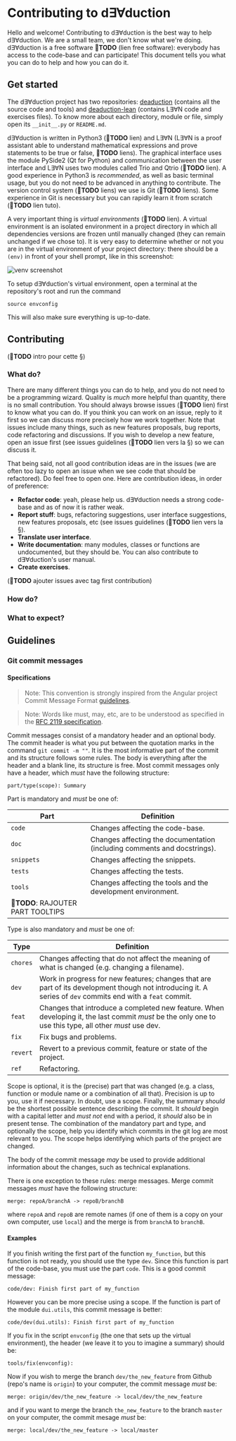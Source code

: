 # Contributing to d∃∀duction

Hello and welcome! Contributing to d∃∀duction is the best way to help
d∃∀duction. We are a small team, we don't know what we're doing. d∃∀duction is
a free software  &#x1F534;**TODO** (lien free software): everybody has access
to the code-base and can participate! This document tells you what you can do
to help and how you can do it.

## Get started

The d∃∀duction project has two repositories:
[deaduction](https://github.com/dEAduction/dEAduction) (contains all the source
code and tools) and
[deaduction-lean](https://github.com/dEAduction/dEAduction-lean) (contains L∃∀N
code and exercises files). To know more about each directory, module or file,
simply open its `__init__.py` or `README.md`.

d∃∀duction is written in Python3 (&#x1F534;**TODO** lien) and L∃∀N (L∃∀N is a
proof assistant able to understand mathematical expressions and prove
statements to be true or false, &#x1F534;**TODO** liens). The graphical
interface uses the module PySide2 (Qt for Python) and communication between the
user interface and L∃∀N uses two modules called Trio and Qtrio
(&#x1F534;**TODO** lien). A good experience in Python3 is *recommended*, as
well as basic terminal usage, but you do not need to be advanced in anything to
contribute. The version control system (&#x1F534;**TODO** liens) we use is Git
(&#x1F534;**TODO** liens). Some experience in Git is necessary but you can
rapidly learn it from scratch (&#x1F534;**TODO** lien tuto).

A very important thing is *virtual environments* (&#x1F534;**TODO** lien). A
virtual environment is an isolated environment in a project directory in which
all dependencies versions are frozen until manually changed (they can remain
unchanged if we chose to). It is very easy to determine whether or not you are
in the virtual environment of your project directory: there should be a `(env)`
in front of your shell prompt, like in this screenshot:

![venv screenshot](docs/CONTRIBUTING-images/veng.png)

To setup d∃∀duction's virtual environment, open a terminal at the repository's
root and run the command

```
source envconfig
```

This will also make sure everything is up-to-date.

## Contributing

(&#x1F534;**TODO** intro pour cette §)

### What do?

There are many different things you can do to help, and you do not need to be a
programming wizard. Quality is *much* more helpful than quantity, there is no
small contribution. You should always browse issues (&#x1F534;**TODO** lien)
first to know what you can do. If you think you can work on an issue, reply to
it first so we can discuss more precisely how we work together. Note that
issues include many things, such as new features proposals, bug reports, code
refactoring and discussions. If you wish to develop a new feature, open an
issue first (see issues guidelines (&#x1F534;**TODO** lien vers la §) so we can
discuss it.

That being said, not all good contribution ideas are in the issues (we are
often too lazy to open an issue when we see code that should be refactored). Do
feel free to open one. Here are contribution ideas, in order of preference:
- **Refactor code**: yeah, please help us. d∃∀duction needs a strong code-base
    and as of now it is rather weak.
- **Report stuff**: bugs, refactoring suggestions, user interface suggestions,
    new features proposals, etc (see issues guidelines (&#x1F534;**TODO** lien
    vers la §).
- **Translate user interface**.
- **Write documentation**: many modules, classes or functions are undocumented,
    but they should be. You can also contribute to d∃∀duction's user manual.
- **Create exercises**.

(&#x1F534;**TODO** ajouter issues avec tag first contribution)

### How do?

### What to expect?

## Guidelines

### Git commit messages

#### Specifications

> Note: This convention is strongly inspired from the Angular project Commit
Message Format
[guidelines](https://github.com/angular/angular/blob/master/CONTRIBUTING.md#commit).

> Note: Words like must, may, etc, are to be understood as specified in the
[RFC 2119 specification](https://tools.ietf.org/html/rfc2119).

Commit messages consist of a mandatory header and an optional body. The
commit header is what you put between the quotation marks in the command `git
commit -m ""`. It is the most informative part of the commit and its structure
follows some rules. The body is everything after the header and a blank line,
its structure is free.  Most commit messages only have a header, which *must*
have the following structure:

```
part/type(scope): Summary
```
Part is mandatory and *must* be one of:

Part       | Definition
-----------|-------------------------------------------------------------------
`code`     | Changes affecting the code-base.
`doc`      | Changes affecting the documentation (including comments and docstrings).
`snippets` | Changes affecting the snippets.
`tests`    | Changes affecting the tests.
`tools`    | Changes affecting the tools and the development environment.
| &#x1F534;**TODO**: RAJOUTER PART TOOLTIPS

Type is also mandatory and *must* be one of:

Type     | Definition
---------|---------------------------------------------------------------------
`chores` | Changes affecting that do not affect the meaning of what is changed (e.g. changing a filename).
`dev`    | Work in progress for new features; changes that are part of its development though not introducing it. A series of `dev` commits end with a `feat` commit.
`feat`   | Changes that introduce a completed new feature. When developing it, the last commit *must* be the only one to use this type, all other *must* use dev.
`fix`    | Fix bugs and problems.
`revert` | Revert to a previous commit, feature or state of the project.
`ref`    | Refactoring.

Scope is optional, it is the (precise) part that was changed (e.g. a class,
function or module name or a combination of all that). Precision is up to you,
use it if necessary. In doubt, use a scope. Finally, the summary *should* be
the shortest possible sentence describing the commit. It *should* begin with a
capital letter and *must not* end with a period, it *should* also be in present
tense. The combination of the mandatory part and type, and optionally the
scope, help you identify which commits in the git log are most relevant to you.
The scope helps identifying which parts of the project are changed.

The body of the commit message *may* be used to provide additional information
about the changes, such as technical explanations.

There is one exception to these rules: merge messages. Merge commit messages
*must* have the following structure:

```
merge: repoA/branchA -> repoB/branchB
```

where `repoA` and `repoB` are remote names (if one of them is a copy on your
own computer, use `local`) and the merge is from `branchA` to `branchB`.

#### Examples

If you finish writing the first part of the function `my_function`, but this
function is not ready, you should use the type `dev`. Since this function is
part of the code-base, you must use the part `code`. This is a good commit
message:

```
code/dev: Finish first part of my_function
```

However you can be more precise using a scope. If the function is part of the
module `dui.utils`, this commit message is better:

```
code/dev(dui.utils): Finish first part of my_function
```

If you fix in the script `envconfig` (the one that sets up the virtual
environment), the header (we leave it to you to imagine a summary) should be:

```
tools/fix(envconfig):
```

Now if you wish to merge the branch `dev/the_new_feature` from Github (repo's
name is `origin`) to your computer, the commit message *must* be:

```
merge: origin/dev/the_new_feature -> local/dev/the_new_feature
```

and if you want to merge the branch `the_new_feature` to the branch `master` on
your computer, the commit mesage *must* be:

```
merge: local/dev/the_new_feature -> local/master
```
